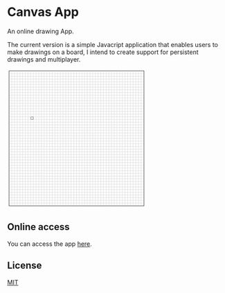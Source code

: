 # Canvas App

An online drawing App.

The current version is a simple Javacript application that enables users to make drawings on a board, I intend to create support for persistent drawings and multiplayer.

![Game demo](https://raw.githubusercontent.com/iammateus/Canvas/assets/demo.gif)

## Online access

You can access the app [here](https://iammateus.github.io/Canvas/).

## License

[MIT](https://github.com/iammateus/Canvas/blob/master/LICENSE)
